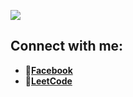 ![](https://komarev.com/ghpvc/?username=lamvc4869&color=ff69b4&style=flat&abbreviated=true)
## Connect with me:
- **📘[Facebook](https://www.facebook.com/nency4869/)**
- **📍[LeetCode](https://leetcode.com/u/NenCyCode/)**
